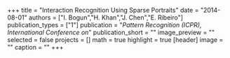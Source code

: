 +++
title = "Interaction Recognition Using Sparse Portraits"
date = "2014-08-01"
authors = ["I. Bogun","H. Khan","J. Chen","E. Ribeiro"]
publication_types = ["1"]
publication = "_Pattern Recognition (ICPR), International Conference on_"
publication_short = ""
image_preview = ""
selected = false
projects = []
math = true
highlight = true
[header]
image = ""
caption = ""
+++

